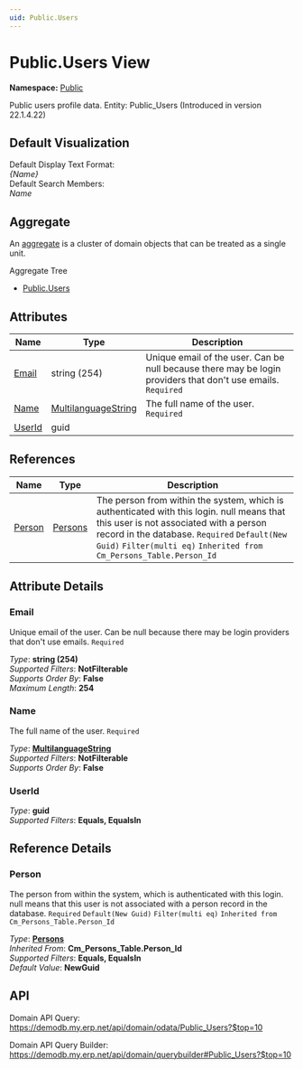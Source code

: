 ```yaml
---
uid: Public.Users
---
```

# Public.Users View

**Namespace:** [Public](Public.md)  

Public users profile data. Entity: Public_Users (Introduced in version 22.1.4.22)

## Default Visualization
Default Display Text Format:  
_{Name}_  
Default Search Members:  
_Name_  

## Aggregate
An [aggregate](https://docs.erp.net/tech/advanced/concepts/aggregates.html) is a cluster of domain objects that can be treated as a single unit.  

Aggregate Tree  
* [Public.Users](Public.Users.md)  

## Attributes

| Name | Type | Description |
| ---- | ---- | --- |
| [Email](Public.Users.md#email) | string (254) | Unique email of the user. Can be null because there may be login providers that don't use emails. `Required` 
| [Name](Public.Users.md#name) | [MultilanguageString](../data-types.md#multilanguagestring) | The full name of the user. `Required` 
| [UserId](Public.Users.md#userid) | guid |  

## References

| Name | Type | Description |
| ---- | ---- | --- |
| [Person](Public.Users.md#person) | [Persons](General.Contacts.Persons.md) | The person from within the system, which is authenticated with this login. null means that this user is not associated with a person record in the database. `Required` `Default(New Guid)` `Filter(multi eq)` `Inherited from Cm_Persons_Table.Person_Id` |


## Attribute Details

### Email

Unique email of the user. Can be null because there may be login providers that don't use emails. `Required`

_Type_: **string (254)**  
_Supported Filters_: **NotFilterable**  
_Supports Order By_: **False**  
_Maximum Length_: **254**  

### Name

The full name of the user. `Required`

_Type_: **[MultilanguageString](../data-types.md#multilanguagestring)**  
_Supported Filters_: **NotFilterable**  
_Supports Order By_: **False**  

### UserId

_Type_: **guid**  
_Supported Filters_: **Equals, EqualsIn**  


## Reference Details

### Person

The person from within the system, which is authenticated with this login. null means that this user is not associated with a person record in the database. `Required` `Default(New Guid)` `Filter(multi eq)` `Inherited from Cm_Persons_Table.Person_Id`

_Type_: **[Persons](General.Contacts.Persons.md)**  
_Inherited From_: **Cm_Persons_Table.Person_Id**  
_Supported Filters_: **Equals, EqualsIn**  
_Default Value_: **NewGuid**  


## API

Domain API Query:
<https://demodb.my.erp.net/api/domain/odata/Public_Users?$top=10>

Domain API Query Builder:
<https://demodb.my.erp.net/api/domain/querybuilder#Public_Users?$top=10>

